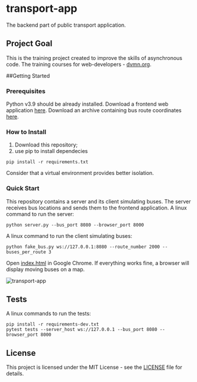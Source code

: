 # transport-app
The backend part of public transport application.

## Project Goal
This is the training project created to improve the skills of asynchronous code.
The training courses for web-developers - [dvmn.org](https://dvmn.org/).

##Getting Started
### Prerequisites
Python v3.9 should be already installed. 
Download a frontend web application [here](https://github.com/devmanorg/buses-on-the-map).
Download an archive containing bus route coordinates [here](https://dvmn.org/filer/canonical/1569857033/341/).

### How to Install
1. Download this repository;
2. use pip to install dependecies
```shell
pip install -r requirements.txt
```
Consider that a virtual environment provides better isolation.

### Quick Start
This repository contains a server and its client simulating buses. 
The server receives bus locations and sends them to the frontend application.
A linux command to run the server:
```shell
python server.py --bus_port 8080 --browser_port 8000
```
A linux command to run the client simulating buses:
```shell
python fake_bus.py ws://127.0.0.1:8080 --route_number 2000 --buses_per_route 3
```
Open [index.html](https://github.com/devmanorg/buses-on-the-map/blob/master/index.html) 
in Google Chrome.
If everything works fine, a browser will display moving buses on a map.

![transport-app](presentation.gif)

## Tests
A linux commands to run the tests:
```shell
pip install -r requirements-dev.txt
pytest tests --server_host ws://127.0.0.1 --bus_port 8080 --browser_port 8000
```

## License

This project is licensed under the MIT License - see the [LICENSE](LICENSE) file for details.
